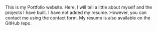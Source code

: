 This is my Portfolio website. Here, I will tell a little about myself and the projects I have built. I have not added my resume. However, you can contact me using the contact form. My resume is also available on the GitHub repo.

